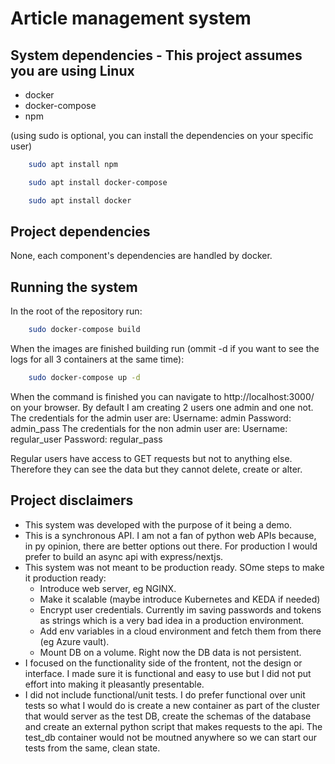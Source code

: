 # Article management system

## System dependencies - This project assumes you are using Linux

- docker
- docker-compose
- npm

(using sudo is optional, you can install the dependencies on your specific user)
```sh
    sudo apt install npm
```
```sh
    sudo apt install docker-compose 
```
```sh
    sudo apt install docker
```

## Project dependencies

None, each component's dependencies are handled by docker.

## Running the system

In the root of the repository run:
```sh
    sudo docker-compose build
```
When the images are finished building run (ommit -d if you want to see the logs for all 3 containers at the same time):
```sh
    sudo docker-compose up -d
```
When the command is finished you can navigate to http://localhost:3000/ on your browser.
By default I am creating 2 users one admin and one not. The credentials for the admin user are:
Username: admin
Password: admin_pass
The credentials for the non admin user are:
Username: regular_user
Password: regular_pass

Regular users have access to GET requests but not to anything else. Therefore they can see the data but they cannot delete, create or alter. 

## Project disclaimers
- This system was developed with the purpose of it being a demo.
- This is a synchronous API. I am not a fan of python web APIs because, in py opinion, there are better options out there. For production I would prefer to build an async api with express/nextjs.
- This system was not meant to be production ready. SOme steps to make it production ready:
    - Introduce web server, eg NGINX.
    - Make it scalable (maybe introduce Kubernetes and KEDA if needed)
    - Encrypt user credentials. Currently im saving passwords and tokens as strings which is a very bad idea in a production environment.
    - Add env variables in a cloud environment and fetch them from there (eg Azure vault).
    - Mount DB on a volume. Right now the DB data is not persistent.
- I focused on the functionality side of the frontent, not the design or interface. I made sure it is functional and easy to use but I did not put effort into making it pleasantly presentable.
- I did not include functional/unit tests. I do prefer functional over unit tests so what I would do is create a new container as part of the cluster that would server as the test DB, create the schemas of the database and create an external python script that makes requests to the api. The test_db container would not be moutned anywhere so we can start our tests from the same, clean state.